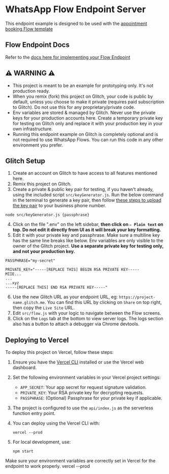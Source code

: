 # WhatsApp Flow Endpoint Server
This endpoint example is designed to be used with the [appointment booking Flow template](https://developers.facebook.com/docs/whatsapp/flows/examples/templates#book-an-appointment)

## Flow Endpoint Docs

Refer to the [docs here for implementing your Flow Endpoint](https://developers.facebook.com/docs/whatsapp/flows/guides/implementingyourflowendpoint)

## ⚠️ WARNING ⚠️

- This project is meant to be an example for prototyping only. It's not production ready.
- When you remix (fork) this project on Glitch, your code is public by default, unless you choose to make it private (requires paid subscription to Glitch). Do not use this for any proprietary/private code.
- Env variables are stored & managed by Glitch. Never use the private keys for your production accounts here. Create a temporary private key for testing on Glitch only and replace it with your production key in your own infrastructure.
- Running this endpoint example on Glitch is completely optional and is not required to use WhatsApp Flows. You can run this code in any other environment you prefer.

## Glitch Setup

1. Create an account on Glitch to have access to all features mentioned here.
2. Remix this project on Glitch.
3. Create a private & public key pair for testing, if you haven't already, using the included script `src/keyGenerator.js`. Run the below command in the terminal to generate a key pair, then follow [these steps to upload the key pair](https://developers.facebook.com/docs/whatsapp/flows/guides/implementingyourflowendpoint#upload_public_key) to your business phone number.
```
node src/keyGenerator.js {passphrase}
```
4. Click on the file ".env" on the left sidebar, **then click on `✏️ Plain text` on top. Do not edit it directly from UI as it will break your key formatting.**
5. Edit it with your private key and passphrase. Make sure a multiline key has the same line breaks like below. Env variables are only visible to the owner of the Glitch project. **Use a separate private key for testing only, and not your production key.**
```
PASSPHRASE="my-secret"

PRIVATE_KEY="-----[REPLACE THIS] BEGIN RSA PRIVATE KEY-----
MIIE...
...
...xyz
-----[REPLACE THIS] END RSA PRIVATE KEY-----"
```

6. Use the new Glitch URL as your endpoint URL, eg: `https://project-name.glitch.me`. You can find this URL by clicking on `Share` on top right, then copy the `Live Site` URL.
7. Edit `src/flow.js` with your logic to navigate between the Flow screens.
8. Click on the `Logs` tab at the bottom to view server logs. The logs section also has a button to attach a debugger via Chrome devtools.

## Deploying to Vercel

To deploy this project on Vercel, follow these steps:

1. Ensure you have the [Vercel CLI](https://vercel.com/download) installed or use the Vercel web dashboard.

2. Set the following environment variables in your Vercel project settings:
   - `APP_SECRET`: Your app secret for request signature validation.
   - `PRIVATE_KEY`: Your RSA private key for decrypting requests.
   - `PASSPHRASE`: (Optional) Passphrase for your private key if applicable.

3. The project is configured to use the `api/index.js` as the serverless function entry point.

4. You can deploy using the Vercel CLI with:
   ```
   vercel --prod
   ```

5. For local development, use:
   ```
   npm start
   ```

Make sure your environment variables are correctly set in Vercel for the endpoint to work properly.
   vercel --prod
